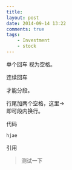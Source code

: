 ```yaml
--- 
title: 
layout: post
date: 2014-09-14 13:22
comments: true
tags: 
    - Investment
    - stock
---
```


单个回车
视为空格。

连续回车

才能分段。

行尾加两个空格，这里->  
即可段内换行。

代码


    hjae

引用

>测试一下
